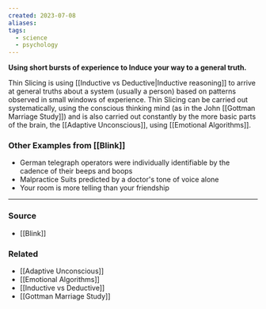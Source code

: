 ```yaml
---
created: 2023-07-08
aliases: 
tags:
  - science
  - psychology
---
```

**Using short bursts of experience to Induce your way to a general truth.**

Thin Slicing is using [[Inductive vs Deductive|Inductive reasoning]] to arrive at general truths about a system (usually a person) based on patterns observed in small windows of experience. Thin Slicing can be carried out systematically, using the conscious thinking mind (as in the John [[Gottman Marriage Study]]) and is also carried out constantly by the more basic parts of the brain, the [[Adaptive Unconscious]], using [[Emotional Algorithms]].

### Other Examples from [[Blink]]

- German telegraph operators were individually identifiable by the cadence of their beeps and boops
- Malpractice Suits predicted by a doctor's tone of voice alone
- Your room is more telling than your friendship

---

### Source
- [[Blink]]

### Related
- [[Adaptive Unconscious]] 
- [[Emotional Algorithms]] 
- [[Inductive vs Deductive]] 
- [[Gottman Marriage Study]]